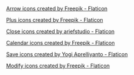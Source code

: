 


<a href="https://www.flaticon.com/free-icons/arrow" title="arrow icons">Arrow icons created by Freepik - Flaticon</a>


<a href="https://www.flaticon.com/free-icons/plus" title="plus icons">Plus icons created by Freepik - Flaticon</a>


<a href="https://www.flaticon.com/free-icons/close" title="close icons">Close icons created by ariefstudio - Flaticon</a>

<a href="https://www.flaticon.com/free-icons/calendar" title="calendar icons">Calendar icons created by Freepik - Flaticon</a>

<a href="https://www.flaticon.com/free-icons/save" title="save icons">Save icons created by Yogi Aprelliyanto - Flaticon</a>

<a href="https://www.flaticon.com/free-icons/modify" title="modify icons">Modify icons created by Freepik - Flaticon</a>